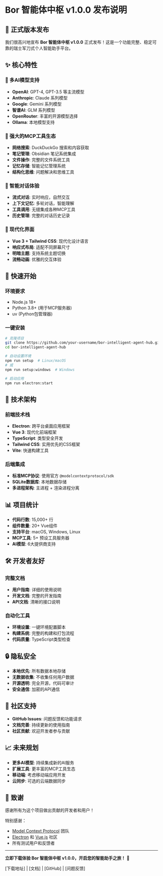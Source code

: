 # Bor 智能体中枢 v1.0.0 发布说明

## 🎉 正式版本发布

我们很高兴地宣布 **Bor 智能体中枢 v1.0.0** 正式发布！这是一个功能完整、稳定可靠的瑞士军刀式个人智能助手平台。

## ✨ 核心特性

### 🤖 多AI模型支持
- **OpenAI**: GPT-4, GPT-3.5 等主流模型
- **Anthropic**: Claude 系列模型
- **Google**: Gemini 系列模型
- **智谱AI**: GLM 系列模型
- **OpenRouter**: 丰富的开源模型选择
- **Ollama**: 本地模型支持

### 🔧 强大的MCP工具生态
- **网络搜索**: DuckDuckGo 搜索和内容获取
- **笔记管理**: Obsidian 笔记系统集成
- **文件操作**: 完整的文件系统工具
- **记忆存储**: 智能记忆管理系统
- **结构化思维**: 问题解决和思维工具

### 💬 智能对话体验
- **流式对话**: 实时响应，自然交互
- **上下文记忆**: 多轮对话，智能理解
- **工具调用**: 无缝集成各种MCP工具
- **历史管理**: 完整的对话历史记录

### 🎨 现代化界面
- **Vue 3 + Tailwind CSS**: 现代化设计语言
- **响应式布局**: 适配不同屏幕尺寸
- **明暗主题**: 支持系统主题切换
- **流畅动画**: 优雅的交互体验

## 🚀 快速开始

### 环境要求
- Node.js 18+
- Python 3.8+ (用于MCP服务器)
- uv (Python包管理器)

### 一键安装
```bash
# 克隆项目
git clone https://github.com/your-username/bor-intelligent-agent-hub.git
cd bor-intelligent-agent-hub

# 自动设置环境
npm run setup  # Linux/macOS
# 或
npm run setup:windows  # Windows

# 启动应用
npm run electron:start
```

## 🔧 技术架构

### 前端技术栈
- **Electron**: 跨平台桌面应用框架
- **Vue 3**: 现代化前端框架
- **TypeScript**: 类型安全开发
- **Tailwind CSS**: 实用优先的CSS框架
- **Vite**: 快速构建工具

### 后端集成
- **标准MCP协议**: 使用官方 `@modelcontextprotocol/sdk`
- **SQLite数据库**: 本地数据存储
- **多进程架构**: 主进程 + 渲染进程分离

## 📊 项目统计

- **代码行数**: 15,000+ 行
- **组件数量**: 20+ Vue组件
- **支持平台**: macOS, Windows, Linux
- **MCP工具**: 5+ 预设工具服务器
- **AI模型**: 6大提供商支持

## 🛠️ 开发者友好

### 完整文档
- **用户指南**: 详细的使用说明
- **开发文档**: 完整的开发指南
- **API文档**: 清晰的接口说明

### 自动化工具
- **环境设置**: 一键环境配置脚本
- **构建系统**: 完整的构建和打包流程
- **代码质量**: TypeScript类型检查

## 🔒 隐私安全

- **本地优先**: 所有数据本地存储
- **无数据收集**: 不收集任何用户数据
- **开源透明**: 完全开源，代码可审计
- **安全通信**: 加密的API通信

## 🌟 社区支持

- **GitHub Issues**: 问题反馈和功能请求
- **文档完善**: 持续更新的使用指南
- **社区贡献**: 欢迎开发者参与贡献

## 📈 未来规划

- **更多AI模型**: 持续集成新的AI服务
- **扩展工具**: 更丰富的MCP工具生态
- **移动端**: 考虑移动端应用开发
- **云同步**: 可选的云端数据同步

## 🙏 致谢

感谢所有为这个项目做出贡献的开发者和用户！

特别感谢：
- [Model Context Protocol](https://modelcontextprotocol.io/) 团队
- [Electron](https://electronjs.org/) 和 [Vue.js](https://vuejs.org/) 社区
- 所有测试用户和反馈者

---

**立即下载体验 Bor 智能体中枢 v1.0.0，开启您的智能助手之旅！** 🚀

[下载地址] | [文档] | [GitHub] | [问题反馈]